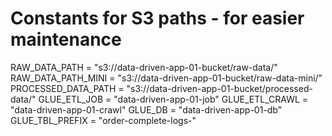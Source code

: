 # Constants for S3 paths - for easier maintenance
RAW_DATA_PATH = "s3://data-driven-app-01-bucket/raw-data/"
RAW_DATA_PATH_MINI = "s3://data-driven-app-01-bucket/raw-data-mini/"
PROCESSED_DATA_PATH = "s3://data-driven-app-01-bucket/processed-data/"
GLUE_ETL_JOB = "data-driven-app-01-job"
GLUE_ETL_CRAWL = "data-driven-app-01-crawl"
GLUE_DB = "data-driven-app-01-db"
GLUE_TBL_PREFIX = "order-complete-logs-"
